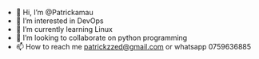 - 👋 Hi, I’m @Patrickamau
- 👀 I’m interested in DevOps
- 🌱 I’m currently learning Linux 
- 💞️ I’m looking to collaborate on python programming
- 📫 How to reach me patrickzzed@gmail.com or whatsapp 0759636885

<!---
Patrickamau/Patrickamau is a ✨ special ✨ repository because its `README.md` (this file) appears on your GitHub profile.
You can click the Preview link to take a look at your changes.
--->
